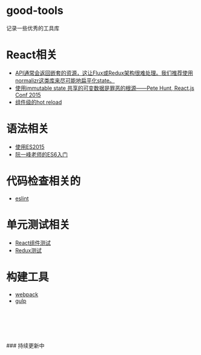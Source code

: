 # good-tools
记录一些优秀的工具库

# React相关
* [API通常会返回嵌套的资源，这让Flux或Redux架构很难处理。我们推荐使用normalizr这类库来尽可能地扁平化state。](https://github.com/paularmstrong/normalizr)
* [使用immutable state 共享的可变数据是罪恶的根源——Pete Hunt, React.js Conf 2015](https://facebook.github.io/immutable-js/)
* [组件级的hot reload](https://github.com/gaearon/react-transform-boilerplate)

# 语法相关
* [使用ES2015](https://babeljs.io/)
* [阮一峰老师的ES6入门](http://es6.ruanyifeng.com/)

# 代码检查相关的
* [eslint](https://www.npmjs.com/package/eslint-plugin-react)

# 单元测试相关
* [React组件测试](https://github.com/airbnb/enzyme)
* [Redux测试](https://www.npmjs.com/package/redux-mock-store)

# 构建工具
* [webpack](https://doc.webpack-china.org/)
* [gulp](http://www.gulpjs.com.cn/)



<br>
<br>
<br>
<br>
<br>
### 持续更新中
